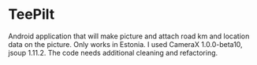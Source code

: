 # TeePilt
Android application that will make picture and attach road km and location data on the picture. Only works in Estonia.
I used CameraX 1.0.0-beta10, jsoup 1.11.2.
The code needs additional cleaning and refactoring.
